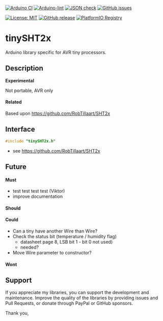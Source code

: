 
[![Arduino CI](https://github.com/RobTillaart/tinySHT2x/workflows/Arduino%20CI/badge.svg)](https://github.com/marketplace/actions/arduino_ci)
[![Arduino-lint](https://github.com/RobTillaart/tinySHT2x/actions/workflows/arduino-lint.yml/badge.svg)](https://github.com/RobTillaart/tinySHT2x/actions/workflows/arduino-lint.yml)
[![JSON check](https://github.com/RobTillaart/tinySHT2x/actions/workflows/jsoncheck.yml/badge.svg)](https://github.com/RobTillaart/tinySHT2x/actions/workflows/jsoncheck.yml)
[![GitHub issues](https://img.shields.io/github/issues/RobTillaart/tinySHT2x.svg)](https://github.com/RobTillaart/tinySHT2x/issues)

[![License: MIT](https://img.shields.io/badge/license-MIT-green.svg)](https://github.com/RobTillaart/tinySHT2x/blob/master/LICENSE)
[![GitHub release](https://img.shields.io/github/release/RobTillaart/tinySHT2x.svg?maxAge=3600)](https://github.com/RobTillaart/tinySHT2x/releases)
[![PlatformIO Registry](https://badges.registry.platformio.org/packages/robtillaart/library/tinySHT2x.svg)](https://registry.platformio.org/libraries/robtillaart/tinySHT2x)


# tinySHT2x

Arduino library specific for AVR tiny processors. 


## Description

**Experimental**

Not portable, AVR only

#### Related

Based upon https://github.com/RobTillaart/SHT2x


## Interface

```cpp
#include "tinySHT2x.h"
```

- see https://github.com/RobTillaart/SHT2x


## Future

#### Must

- test test test test (Viktor)
- improve documentation

#### Should

#### Could

- Can a tiny have another Wire than Wire?
- Check the status bit (temperature / humidity flag) 
  - datasheet page 8, LSB bit 1 - bit 0 not used)
  - needed?
- Move Wire parameter to constructor?


#### Wont


## Support

If you appreciate my libraries, you can support the development and maintenance.
Improve the quality of the libraries by providing issues and Pull Requests, or
donate through PayPal or GitHub sponsors.

Thank you,
